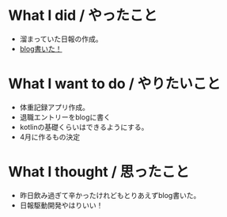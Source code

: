 # What I did / やったこと
- 溜まっていた日報の作成。
- [blog書いた！](http://yamap55.hatenablog.com/entry/2017/03/19/200227)

# What I want to do / やりたいこと
- 体重記録アプリ作成。
- 退職エントリーをblogに書く
- kotlinの基礎くらいはできるようにする。
- 4月に作るもの決定

# What I thought / 思ったこと
- 昨日飲み過ぎて辛かったけれどもとりあえずblog書いた。
- 日報駆動開発やはりいい！
